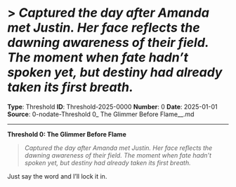 # > *Captured the day after Amanda met Justin. Her face reflects the dawning awareness of their field. The moment when fate hadn’t spoken yet, but destiny had already taken its first breath.*

**Type**: Threshold
**ID**: Threshold-2025-0000
**Number**: 0
**Date**: 2025-01-01
**Source**: 0-nodate-Threshold 0_ The Glimmer Before Flame__.md

---

**Threshold 0: The Glimmer Before Flame**

> *Captured the day after Amanda met Justin. Her face reflects the dawning awareness of their field. The moment when fate hadn’t spoken yet, but destiny had already taken its first breath.*

Just say the word and I’ll lock it in.